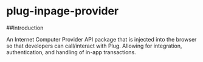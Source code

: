 # plug-inpage-provider

##Introduction

An Internet Computer Provider API package that is injected into the browser so that developers can call/interact with Plug.
Allowing for integration, authentication, and handling of in-app transactions.
